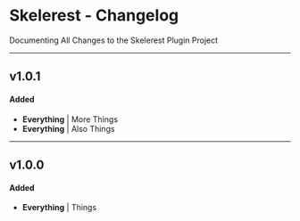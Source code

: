 # Skelerest - Changelog
Documenting All Changes to the Skelerest Plugin Project

---

## v1.0.1
#### Added
- **Everything** | More Things
- **Everything** | Also Things

---

## v1.0.0
#### Added
- **Everything** | Things

